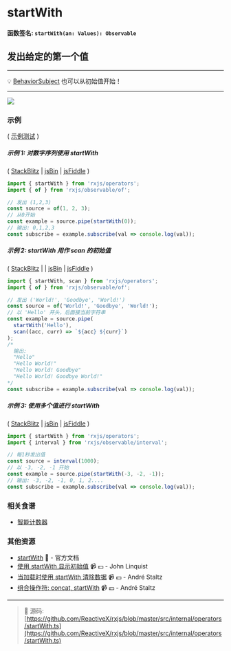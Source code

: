 # startWith

#### 函数签名: `startWith(an: Values): Observable`

## 发出给定的第一个值

---

:bulb: [BehaviorSubject](https://github.com/Reactive-Extensions/RxJS/blob/master/doc/api/subjects/behaviorsubject.md) 也可以从初始值开始！

---

<div class="ua-ad"><a href="https://ultimateangular.com/?ref=76683_kee7y7vk"><img src="https://ultimateangular.com/assets/img/banners/ua-leader.svg"></a></div>

### 示例

( [示例测试](https://github.com/btroncone/learn-rxjs/blob/master/operators/specs/combination/startwith-spec.ts) )

##### 示例 1: 对数字序列使用 startWith

( [StackBlitz](https://stackblitz.com/edit/typescript-e4fhpw?file=index.ts&devtoolsheight=50) |
[jsBin](http://jsbin.com/lezuravizu/1/edit?js,console) |
[jsFiddle](https://jsfiddle.net/btroncone/e8dn3ggp/) )

```js
import { startWith } from 'rxjs/operators';
import { of } from 'rxjs/observable/of';

// 发出 (1,2,3)
const source = of(1, 2, 3);
// 从0开始
const example = source.pipe(startWith(0));
// 输出: 0,1,2,3
const subscribe = example.subscribe(val => console.log(val));
```

##### 示例 2: startWith 用作 scan 的初始值

( [StackBlitz](https://stackblitz.com/edit/typescript-a6k8a8?file=index.ts&devtoolsheight=50) | |
[jsBin](http://jsbin.com/gemevuzoha/1/edit?js,console) |
[jsFiddle](https://jsfiddle.net/btroncone/54r3g83e/) )

```js
import { startWith, scan } from 'rxjs/operators';
import { of } from 'rxjs/observable/of';

// 发出 ('World!', 'Goodbye', 'World!')
const source = of('World!', 'Goodbye', 'World!');
// 以 'Hello' 开头，后面接当前字符串
const example = source.pipe(
  startWith('Hello'),
  scan((acc, curr) => `${acc} ${curr}`)
);
/*
  输出:
  "Hello"
  "Hello World!"
  "Hello World! Goodbye"
  "Hello World! Goodbye World!"
*/
const subscribe = example.subscribe(val => console.log(val));
```

##### 示例 3: 使用多个值进行 startWith 

( [StackBlitz](https://stackblitz.com/edit/typescript-qyxyhu?file=index.ts&devtoolsheight=50) |
[jsBin](http://jsbin.com/cumupemuxa/1/edit?js,console) |
[jsFiddle](https://jsfiddle.net/btroncone/ckcyj3ms/) )

```js
import { startWith } from 'rxjs/operators';
import { interval } from 'rxjs/observable/interval';

// 每1秒发出值
const source = interval(1000);
// 以 -3, -2, -1 开始
const example = source.pipe(startWith(-3, -2, -1));
// 输出: -3, -2, -1, 0, 1, 2....
const subscribe = example.subscribe(val => console.log(val));
```

### 相关食谱

* [智能计数器](../../recipes/smartcounter.md)

### 其他资源

* [startWith](http://cn.rx.js.org/class/es6/Observable.js~Observable.html#instance-method-startWith) :newspaper: - 官方文档
* [使用 startWith 显示初始值](https://egghead.io/lessons/rxjs-displaying-initial-data-with-startwith?course=step-by-step-async-javascript-with-rxjs) :video_camera: :dollar: - John Linquist
* [当加载时使用 startWith 清除数据](https://egghead.io/lessons/rxjs-reactive-programming-clear-data-while-loading-with-rxjs-startwith?course=introduction-to-reactive-programming) :video_camera: :dollar: - André Staltz
* [组合操作符: concat, startWith](https://egghead.io/lessons/rxjs-combination-operators-concat-startwith?course=rxjs-beyond-the-basics-operators-in-depth) :video_camera: :dollar: - André Staltz

---
> :file_folder: 源码:  [https://github.com/ReactiveX/rxjs/blob/master/src/internal/operators/startWith.ts](https://github.com/ReactiveX/rxjs/blob/master/src/internal/operators/startWith.ts)
